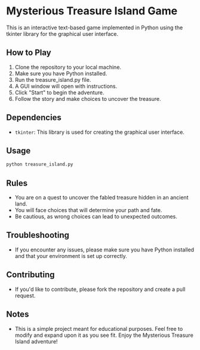 # Mysterious Treasure Island Game

This is an interactive text-based game implemented in Python using the tkinter library for the graphical user interface.

## How to Play

1. Clone the repository to your local machine.
2. Make sure you have Python installed.
3. Run the treasure_island.py file.
4. A GUI window will open with instructions.
5. Click "Start" to begin the adventure.
6. Follow the story and make choices to uncover the treasure.

## Dependencies

- `tkinter`: This library is used for creating the graphical user interface.

## Usage

```bash
python treasure_island.py
```

## Rules

- You are on a quest to uncover the fabled treasure hidden in an ancient land.
- You will face choices that will determine your path and fate.
- Be cautious, as wrong choices can lead to unexpected outcomes.

## Troubleshooting

- If you encounter any issues, please make sure you have Python installed and that your environment is set up correctly.

## Contributing

- If you'd like to contribute, please fork the repository and create a pull request.

## Notes

- This is a simple project meant for educational purposes. Feel free to modify and expand upon it as you see fit. Enjoy the Mysterious Treasure Island adventure!
